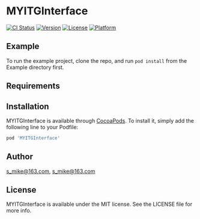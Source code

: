 # MYITGInterface

[![CI Status](https://img.shields.io/travis/s_mike@163.com/MYITGInterface.svg?style=flat)](https://travis-ci.org/s_mike@163.com/MYITGInterface)
[![Version](https://img.shields.io/cocoapods/v/MYITGInterface.svg?style=flat)](https://cocoapods.org/pods/MYITGInterface)
[![License](https://img.shields.io/cocoapods/l/MYITGInterface.svg?style=flat)](https://cocoapods.org/pods/MYITGInterface)
[![Platform](https://img.shields.io/cocoapods/p/MYITGInterface.svg?style=flat)](https://cocoapods.org/pods/MYITGInterface)

## Example

To run the example project, clone the repo, and run `pod install` from the Example directory first.

## Requirements

## Installation

MYITGInterface is available through [CocoaPods](https://cocoapods.org). To install
it, simply add the following line to your Podfile:

```ruby
pod 'MYITGInterface'
```

## Author

s_mike@163.com, s_mike@163.com

## License

MYITGInterface is available under the MIT license. See the LICENSE file for more info.
